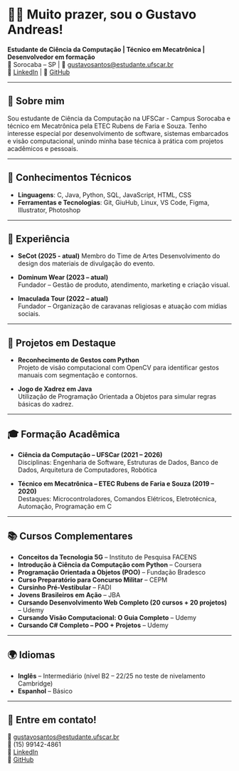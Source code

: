 # 👨‍💻 Muito prazer, sou o Gustavo Andreas!

**Estudante de Ciência da Computação | Técnico em Mecatrônica | Desenvolvedor em formação**  
📍 Sorocaba – SP | 📧 gustavosantos@estudante.ufscar.br  
🔗 [LinkedIn](https://www.linkedin.com/in/gustavo-andreas) | 🔗 [GitHub](https://github.com/GustavoAndreas)

---

## 👋 Sobre mim

Sou estudante de Ciência da Computação na UFSCar - Campus Sorocaba e técnico em Mecatrônica pela ETEC Rubens de Faria e Souza. Tenho interesse especial por desenvolvimento de software, sistemas embarcados e visão computacional, unindo minha base técnica à prática com projetos acadêmicos e pessoais.

---

## 🧠 Conhecimentos Técnicos

- **Linguagens**: C, Java, Python, SQL, JavaScript, HTML, CSS
- **Ferramentas e Tecnologias**: Git, GiuHub, Linux, VS Code, Figma, Illustrator, Photoshop

---

## 💼 Experiência

- **SeCot (2025 - atual)**
  Membro do Time de Artes
  Desenvolvimento do design dos materiais de divulgação do evento.

- **Dominum Wear (2023 – atual)**  
  Fundador – Gestão de produto, atendimento, marketing e criação visual.

- **Imaculada Tour (2022 – atual)**  
  Fundador – Organização de caravanas religiosas e atuação com mídias sociais.

---

## 📁 Projetos em Destaque

- **Reconhecimento de Gestos com Python**  
  Projeto de visão computacional com OpenCV para identificar gestos manuais com segmentação e contornos.

- **Jogo de Xadrez em Java**  
  Utilização de Programação Orientada a Objetos para simular regras básicas do xadrez.

---

## 🎓 Formação Acadêmica

- **Ciência da Computação – UFSCar (2021 – 2026)**  
  Disciplinas: Engenharia de Software, Estruturas de Dados, Banco de Dados, Arquitetura de Computadores, Robótica

- **Técnico em Mecatrônica – ETEC Rubens de Faria e Souza (2019 – 2020)**  
  Destaques: Microcontroladores, Comandos Elétricos, Eletrotécnica, Automação, Programação em C

---

## 📚 Cursos Complementares

- **Conceitos da Tecnologia 5G** – Instituto de Pesquisa FACENS  
- **Introdução à Ciência da Computação com Python** – Coursera  
- **Programação Orientada a Objetos (POO)** – Fundação Bradesco  
- **Curso Preparatório para Concurso Militar** – CEPM  
- **Cursinho Pré-Vestibular** – FADI  
- **Jovens Brasileiros em Ação** – JBA  
- **Cursando Desenvolvimento Web Completo (20 cursos + 20 projetos)** – Udemy  
- **Cursando Visão Computacional: O Guia Completo** – Udemy  
- **Cursando C# Completo – POO + Projetos** – Udemy

---

## 🌍 Idiomas

- **Inglês** – Intermediário (nível B2 – 22/25 no teste de nivelamento Cambridge)  
- **Espanhol** – Básico

---

## 🤝 Entre em contato!

📧 gustavosantos@estudante.ufscar.br  
📱 (15) 99142-4861  
🔗 [LinkedIn](https://www.linkedin.com/in/gustavo-andreas)  
🔗 [GitHub](https://github.com/GustavoAndreas)
